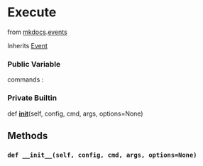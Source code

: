 Execute
==========================
from <a href="api/mkdocs">mkdocs</a>.<a href="api/mkdocs/events">events</a>


Inherits <a href="api/mkdocs/events/Event">Event</a>







### Public Variable


commands : 







### Private Builtin


def [__init__](#def-__init__)(self, config, cmd, args, options=None)







Methods
---------------





### `def __init__(self, config, cmd, args, options=None)`









